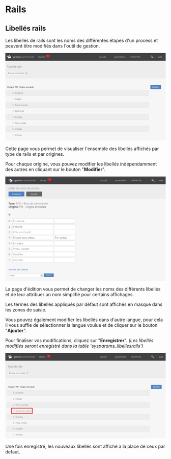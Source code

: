 # Rails


<h2>Libell&eacute;s rails</h2>
<p>Les libell&eacute;s de rails sont les noms des diff&eacute;rentes &eacute;tapes d'un process et peuvent &ecirc;tre modifi&eacute;s dans l'outil de gestion.</p>


![rails-libelle0](images/rails-libelle0.png)


<p>Cette page vous permet de visualiser l'ensemble des libell&eacute;s affich&eacute;s par type de rails et par origines.</p>
<p>Pour chaque origine, vous pouvez modifier les libell&eacute;s ind&eacute;pendamment des autres en cliquant sur le bouton "<strong>Modifier</strong>".</p>


![rails-libelleedit](images/rails-libelleedit.png)


<p>La page d'&eacute;dition vous permet de changer les noms des diff&eacute;rents libell&eacute;s et de leur attribuer un nom simplifi&eacute; pour certains affichages.</p>
<p>Les termes des libell&eacute;s appliqu&eacute;s par d&eacute;faut sont affich&eacute;s en masque&nbsp;dans les zones de saisie.</p>
<p>Vous pouvez &eacute;galement modifier les libell&eacute;s dans d'autre langue, pour cela il vous suffie de s&eacute;lectionner la langue voulue et de cliquer sur le bouton "<strong>Ajouter</strong>".&nbsp;</p>
<p>Pour finaliser vos modifications, cliquez sur "<strong>Enregistrer</strong>". <em>(Les libell&eacute;s modifi&eacute;s seront enregistr&eacute; dans la table 'sysparams_libellesrails')</em></p>


![rails-libelle1](images/rails-libelle1.png)


<p>Une fois enregistr&eacute;, les nouveaux libell&eacute;s sont affich&eacute; &agrave; la place de ceux par defaut.</p>

